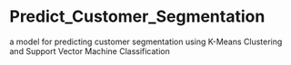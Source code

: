# Predict_Customer_Segmentation
  a model for predicting customer segmentation using K-Means Clustering and Support Vector Machine Classification
